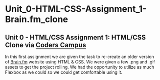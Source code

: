 # Unit_0-HTML-CSS-Assignment_1-Brain.fm_clone

## Unit 0 - HTML/CSS Assignment 1: HTML/CSS Clone via <a href="https://www.coderscampus.com/" target="_blank">Coders Campus</a>

In this first assignment we are given the task to re-create an older version of <a target="_blank" rel="Brain.fm" href="https://www.brain.fm//">Brain.fm</a> website using HTML & CSS. We were given a few .png and .gif assets to get the project rolling. We had the opportunity to utilize as much Flexbox as we could so we could get comfortable using it.
